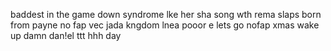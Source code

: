 baddest in the game
down syndrome
lke her sha
song wth rema slaps
born from payne
no fap
vec
jada kngdom
lnea
pooor e
lets go
nofap xmas
wake up
damn dan!el
ttt
hhh
day
